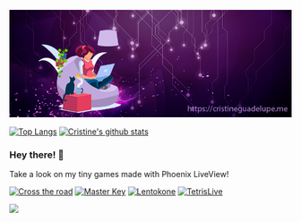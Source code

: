 [![cover github](https://github.com/cristineguadelupe/cristineguadelupe/blob/main/images/cover.jpg)](https://cristineguadelupe.me)  

[![Top Langs](https://github-readme-stats.vercel.app/api/top-langs/?username=cristineguadelupe&layout=compact&theme=nightowl)](#)
[![Cristine's github stats](https://github-readme-stats.vercel.app/api?username=cristineguadelupe&theme=nightowl&show_icons=true&include_all_commits=true&count_private=true&hide=stars,issues)](#)

### Hey there! 👋

Take a look on my tiny games made with Phoenix LiveView!

[![Cross the road](https://github-readme-stats.vercel.app/api/pin/?username=cristineguadelupe&repo=crosstheroad&theme=nightowl)](https://github.com/cristineguadelupe/crosstheroad)
[![Master Key](https://github-readme-stats.vercel.app/api/pin/?username=cristineguadelupe&repo=masterkey&theme=nightowl)](https://github.com/cristineguadelupe/masterkey)
[![Lentokone](https://github-readme-stats.vercel.app/api/pin/?username=cristineguadelupe&repo=lentokone&theme=nightowl)](https://github.com/cristineguadelupe/lentokone)
[![TetrisLive](https://github-readme-stats.vercel.app/api/pin/?username=cristineguadelupe&repo=tetris&theme=nightowl)](https://github.com/cristineguadelupe/tetris)

![](https://komarev.com/ghpvc/?username=cristineguadelupe&color=blueviolet)

<!--
**cristineguadelupe/cristineguadelupe** is a ✨ _special_ ✨ repository because its `README.md` (this file) appears on your GitHub profile.

Here are some ideas to get you started:

- 🔭 I’m currently working on ...
- 🌱 I’m currently learning ...
- 👯 I’m looking to collaborate on ...
- 🤔 I’m looking for help with ...
- 💬 Ask me about ...
- 📫 How to reach me: ...
- 😄 Pronouns: ...
- ⚡ Fun fact: ...
-->
